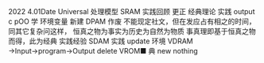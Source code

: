 2022 4.01Date Universal 处理模型 SRAM 实践回顾 更正 经典理论 实践 output c pOO 学 环境变量 新建 DPAM 作废 不能现定社文，但在发应占有相之的时间，同其它复杂问这样， 恒真之物为事实为历史为自然为物质 事真理即基于恒真之物而得，此为经典 实践经验 SDAM 实践 update 环境 VDRAM →Input→program→Output delete VROM■ 典 new nothing
